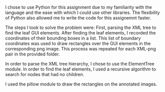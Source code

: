 I chose to use Python for this assignment due to my familiarity with the language and the ease with which I could use other libraries. The flexibility of Python also allowed me to write the code for this assignemnt faster.

The steps I took to solve the problem were: First, parsing the XML tree to find the leaf GUI elements. After finding the leaf elements, I recorded the coordinates of their bounding boxes in a list. This list of boundary coordinates was used to draw rectangles over the GUI elements in the corresponding png image. This process was repeated for each XML-png pair in the provided folder.

In order to parse the XML tree hierarchy, I chose to use the ElementTree module. In order to find the leaf elements, I used a recursive algorithm to search for nodes that had no children.

I used the pillow module to draw the rectangles on the annotated images. 
